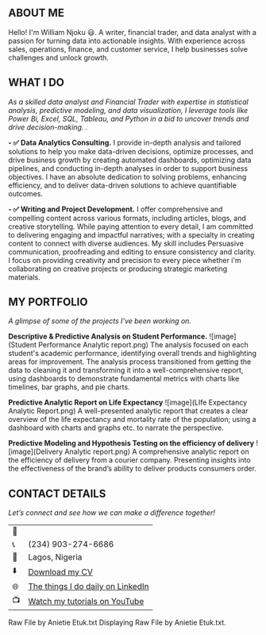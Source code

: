 
<!--Section 1: Introduce your self-->
## ABOUT ME

Hello! I'm William Njoku 😃. A writer, financial trader, and data analyst with a passion for turning data into actionable insights. With experience across sales, operations, finance, and customer service, I help businesses solve challenges and unlock growth.


<!--Mention your top/relevant skills here - core and soft skills-->
## WHAT I DO 

*As a skilled data analyst and Financial Trader with expertise in statistical analysis, predictive modeling, and data visualization, I leverage tools like Power Bi, Excel, SQL, Tableau, and Python in a bid to uncover trends and drive decision-making. .*

**- ✅ Data Analytics Consulting.**
I provide in-depth analysis and tailored solutions to help you make data-driven decisions, optimize processes, and drive business growth by creating automated dashboards, optimizing data pipelines, and conducting in-depth analyses in order to support business objectives. I have an absolute dedication to solving problems, enhancing efficiency, and to deliver data-driven solutions to achieve quantifiable outcomes.

**- ✅ Writing and Project Development.**
I offer comprehensive and compelling content across various formats, including articles, blogs, and creative storytelling. While paying attention to every detail, I am committed to delivering engaging and impactful narratives; with a specialty in creating content to connect with diverse audiences. My skill includes Persuasive communication, proofreading and editing to ensure consistency and clarity. I focus on providing creativity and precision to every piece whether i'm collaborating on creative projects or producing strategic marketing materials.

<!--Section 2: List 3-4 key projects-->
## MY PORTFOLIO 

*A glimpse of some of the projects I've been working on.*

**Descriptive & Predictive Analysis on Student Performance.**
![image](Student Performance Analytic report.png)
The analysis focused on each student's academic performance, identifying overall trends and highlighting areas for improvement.
The analysis process transitioned from getting the data to cleaning it and transforming it into a well-comprehensive report, using dashboards to demonstrate fundamental metrics with charts like timelines, bar graphs, and pie charts.


**Predictive Analytic Report on Life Expectancy**
![image](LIfe Expectancy Analytic Report.png)
A well-presented analytic report that creates a clear overview of the life expectancy and mortality rate of the population; using a dashboard with charts and graphs etc. to narrate the perspective.


**Predictive Modeling and Hypothesis Testing on the efficiency of delivery**
![image](Delivery Analytic report.png)
A comprehensive analytic report on the efficiency of delivery from a courier company. 
Presenting insights into the effectiveness of the brand’s ability to deliver products consumers order. 



## CONTACT DETAILS

*Let’s connect and see how we can make a difference together!*
<table>
  <tbody>
    <tr>
      <td>📧</td>
      <td><a href="Williamnjoku007@gmail.com"
    </tr>
    <tr>
      <td>📞</td>
      <td>(234) 903-274-6686</td>
    </tr>
    <tr>
      <td>📍</td>
      <td>Lagos, Nigeria</td>
    </tr>
    <tr>
      <td>⬇️</td>
      <td><a href="https://Willyboy100.github.i/portfolio1/docs/Profile.pdf">Download my CV</a></td>
    </tr>
    <tr>
      <td>🌐</td>
      <td><a href="https://linkedin.com/in/etukanietie">The things I do daily on LinkedIn</a></td>
    </tr>
    <tr>
      <td>📺</td>
      <td><a href="https://www.youtube.com/@LearnwithEtuk">Watch my tutorials on YouTube</a></td>
    </tr>
  </tbody>
</table>

   




Raw File by Anietie Etuk.txt
Displaying Raw File by Anietie Etuk.txt.
